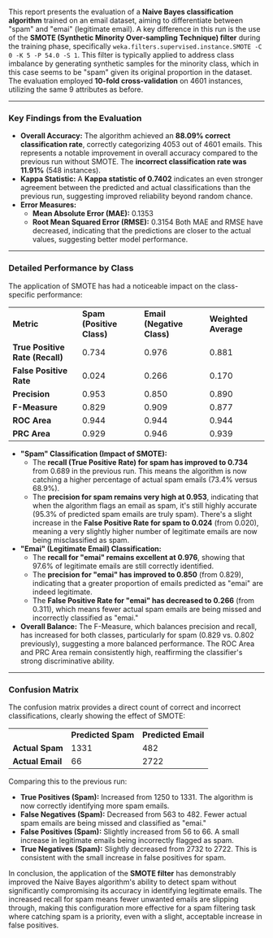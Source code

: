 This report presents the evaluation of a **Naive Bayes classification algorithm** trained on an email dataset, aiming to differentiate between "spam" and "emai" (legitimate email). A key difference in this run is the use of the **SMOTE (Synthetic Minority Over-sampling Technique) filter** during the training phase, specifically `weka.filters.supervised.instance.SMOTE -C 0 -K 5 -P 54.0 -S 1`. This filter is typically applied to address class imbalance by generating synthetic samples for the minority class, which in this case seems to be "spam" given its original proportion in the dataset. The evaluation employed **10-fold cross-validation** on 4601 instances, utilizing the same 9 attributes as before.

---

### **Key Findings from the Evaluation**

- **Overall Accuracy:** The algorithm achieved an **88.09% correct classification rate**, correctly categorizing 4053 out of 4601 emails. This represents a notable improvement in overall accuracy compared to the previous run without SMOTE. The **incorrect classification rate was 11.91%** (548 instances).
- **Kappa Statistic:** A **Kappa statistic of 0.7402** indicates an even stronger agreement between the predicted and actual classifications than the previous run, suggesting improved reliability beyond random chance.
- **Error Measures:**
    - **Mean Absolute Error (MAE):** 0.1353
    - **Root Mean Squared Error (RMSE):** 0.3154 Both MAE and RMSE have decreased, indicating that the predictions are closer to the actual values, suggesting better model performance.

---

### **Detailed Performance by Class**

The application of SMOTE has had a noticeable impact on the class-specific performance:

|   |   |   |   |
|---|---|---|---|
|**Metric**|**Spam (Positive Class)**|**Email (Negative Class)**|**Weighted Average**|
|**True Positive Rate (Recall)**|0.734|0.976|0.881|
|**False Positive Rate**|0.024|0.266|0.170|
|**Precision**|0.953|0.850|0.890|
|**F-Measure**|0.829|0.909|0.877|
|**ROC Area**|0.944|0.944|0.944|
|**PRC Area**|0.929|0.946|0.939|

- **"Spam" Classification (Impact of SMOTE):**
    - The **recall (True Positive Rate) for spam has improved to 0.734** from 0.689 in the previous run. This means the algorithm is now catching a higher percentage of actual spam emails (73.4% versus 68.9%).
    - The **precision for spam remains very high at 0.953**, indicating that when the algorithm flags an email as spam, it's still highly accurate (95.3% of predicted spam emails are truly spam). There's a slight increase in the **False Positive Rate for spam to 0.024** (from 0.020), meaning a very slightly higher number of legitimate emails are now being misclassified as spam.
- **"Emai" (Legitimate Email) Classification:**
    - The **recall for "emai" remains excellent at 0.976**, showing that 97.6% of legitimate emails are still correctly identified.
    - The **precision for "emai" has improved to 0.850** (from 0.829), indicating that a greater proportion of emails predicted as "emai" are indeed legitimate.
    - The **False Positive Rate for "emai" has decreased to 0.266** (from 0.311), which means fewer actual spam emails are being missed and incorrectly classified as "emai."
- **Overall Balance:** The F-Measure, which balances precision and recall, has increased for both classes, particularly for spam (0.829 vs. 0.802 previously), suggesting a more balanced performance. The ROC Area and PRC Area remain consistently high, reaffirming the classifier's strong discriminative ability.

---

### **Confusion Matrix**

The confusion matrix provides a direct count of correct and incorrect classifications, clearly showing the effect of SMOTE:

|                  |                    |                     |
| ---------------- | ------------------ | ------------------- |
|                  | **Predicted Spam** | **Predicted Email** |
| **Actual Spam**  | 1331               | 482                 |
| **Actual Email** | 66                 | 2722                |

Comparing this to the previous run:

- **True Positives (Spam):** Increased from 1250 to 1331. The algorithm is now correctly identifying more spam emails.
- **False Negatives (Spam):** Decreased from 563 to 482. Fewer actual spam emails are being missed and classified as "emai."
- **False Positives (Spam):** Slightly increased from 56 to 66. A small increase in legitimate emails being incorrectly flagged as spam.
- **True Negatives (Spam):** Slightly decreased from 2732 to 2722. This is consistent with the small increase in false positives for spam.

In conclusion, the application of the **SMOTE filter** has demonstrably improved the Naive Bayes algorithm's ability to detect spam without significantly compromising its accuracy in identifying legitimate emails. The increased recall for spam means fewer unwanted emails are slipping through, making this configuration more effective for a spam filtering task where catching spam is a priority, even with a slight, acceptable increase in false positives.